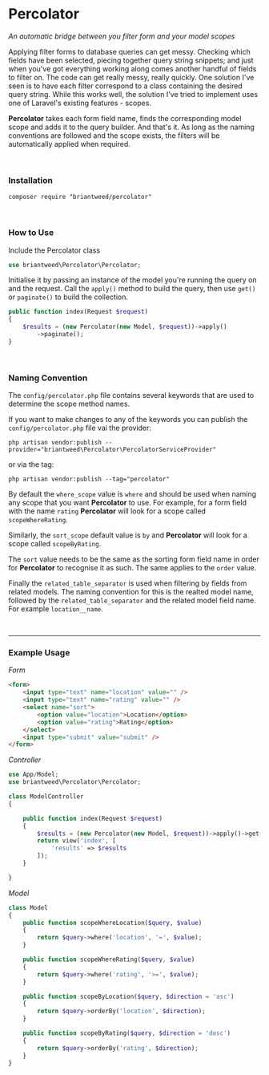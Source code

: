 # Percolator

*An automatic bridge between you filter form and your model scopes*

Applying filter forms to database queries can get messy. Checking which fields have been selected, piecing together query string snippets; and just when you've got everything working along comes another handful of fields to filter on. The code can get really messy, really quickly. One solution I've seen is to have each filter correspond to a class containing the desired query string. While this works well, the solution I've tried to implement uses one of Laravel's existing features - scopes.

**Percolator** takes each form field name, finds the corresponding model scope and adds it to the query builder. And that's it. As long as the naming conventions are followed and the scope exists, the filters will be automatically applied when required.

<br/>

### Installation

```
composer require "briantweed/percolator"
```
<br>

### How to Use

Include the Percolator class

```php
use briantweed\Percolator\Percolator;
```


Initialise it by passing an instance of the model you're running the query on and the request. Call the `apply()` method to build the query, then use `get()` or `paginate()` to build the collection. 

```php
public function index(Request $request)
{
    $results = (new Percolator(new Model, $request))->apply()
        ->paginate();
}
```

<br>

### Naming Convention

The `config/percolator.php` file contains several keywords that are used to determine the scope method names.

If you want to make changes to any of the keywords you can publish the `config/percolator.php` file vai the provider:
```
php artisan vendor:publish --provider="briantweed\Percolator\PercolatorServiceProvider"
```
or via the tag:
```
php artisan vendor:publish --tag="percolator"
```

By default the `where_scope` value is `where` and should be used when naming any scope that you want **Percolator** to use. For example, for a form field with the name `rating` **Percolator** will look for a scope called `scopeWhereRating`.

Similarly, the `sort_scope` default value is `by` and **Percolator** will look for a scope called `scopeByRating`.

The `sort` value needs to be the same as the sorting form field name in order for  **Percolator** to recognise it as such. The same applies to the `order` value.

Finally the `related_table_separator` is used when filtering by fields from related models. The naming convention for this is the realted model name, followed by the `related_table_separator` and the related model field name. For example `location__name`.

<br>

---

### Example Usage

*Form*
```html 
<form>
    <input type="text" name="location" value="" />
    <input type="text" name="rating" value="" />
    <select name="sort">
        <option value="location">Location</option>
        <option value="rating">Rating</option>
    </select>
    <input type="submit" value="submit" />
</form>
```

*Controller*
```php 
use App/Model;
use briantweed\Percolator\Percolator;

class ModelController
{

    public function index(Request $request)
    {
        $results = (new Percolator(new Model, $request))->apply()->get();
        return view('index', [
            'results' => $results 
        ]);
    }

}
```

*Model*
```php
class Model
{
    public function scopeWhereLocation($query, $value)
    {
        return $query->where('location', '=', $value);
    }

    public function scopeWhereRating($query, $value)
    {
        return $query->where('rating', '>=', $value);
    }

    public function scopeByLocation($query, $direction = 'asc')
    {
        return $query->orderBy('location', $direction);
    }

    public function scopeByRating($query, $direction = 'desc')
    {
        return $query->orderBy('rating', $direction);
    }
}
```
